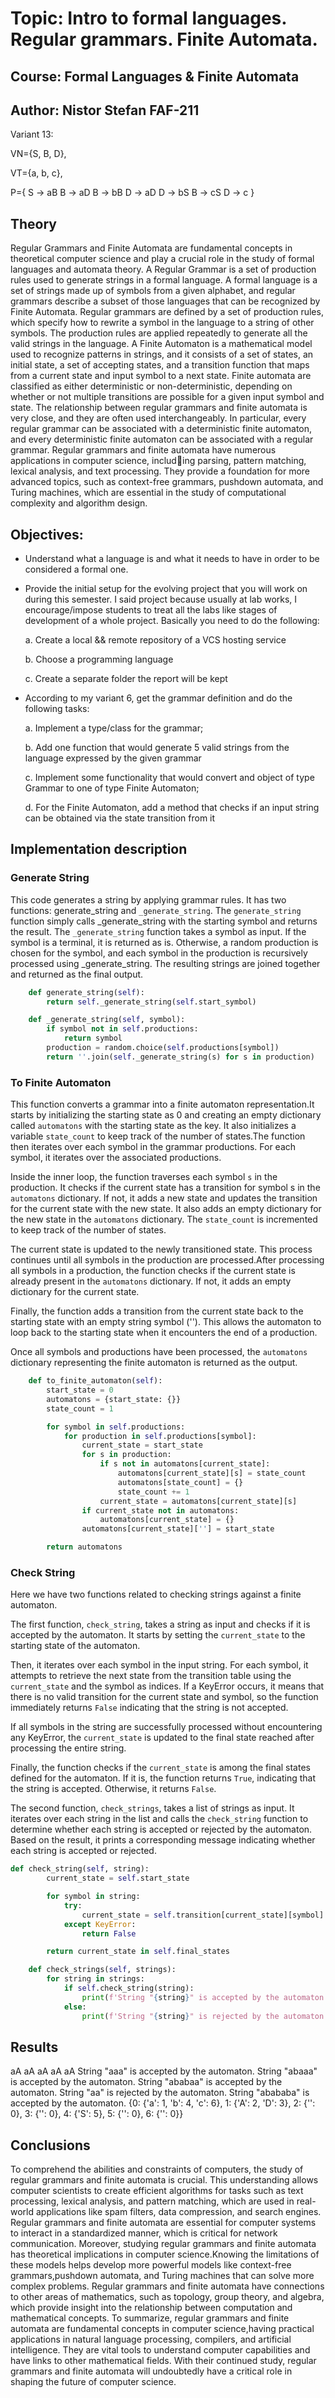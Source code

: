 # Topic: Intro to formal languages. Regular grammars. Finite Automata.
## Course: Formal Languages & Finite Automata
## Author: Nistor Stefan FAF-211
Variant 13:

VN={S, B, D}, 

VT={a, b, c}, 

P={ 
    S → aB
    B → aD
    B → bB
    D → aD
    D → bS
    B → cS
    D → c
}

## Theory
Regular Grammars and Finite Automata are fundamental concepts in theoretical computer science
and play a crucial role in the study of formal languages and automata theory.
A Regular Grammar is a set of production rules used to generate strings in a formal language. A
formal language is a set of strings made up of symbols from a given alphabet, and regular grammars describe
a subset of those languages that can be recognized by Finite Automata. Regular grammars are defined by a
set of production rules, which specify how to rewrite a symbol in the language to a string of other symbols.
The production rules are applied repeatedly to generate all the valid strings in the language.
A Finite Automaton is a mathematical model used to recognize patterns in strings, and it consists of a
set of states, an initial state, a set of accepting states, and a transition function that maps from a current state
and input symbol to a next state. Finite automata are classified as either deterministic or non-deterministic,
depending on whether or not multiple transitions are possible for a given input symbol and state.
The relationship between regular grammars and finite automata is very close, and they are often
used interchangeably. In particular, every regular grammar can be associated with a deterministic finite
automaton, and every deterministic finite automaton can be associated with a regular grammar.
Regular grammars and finite automata have numerous applications in computer science, including parsing, pattern matching, lexical analysis, and text processing. They provide a foundation for more
advanced topics, such as context-free grammars, pushdown automata, and Turing machines, which are
essential in the study of computational complexity and algorithm design.
## Objectives:
- Understand what a language is and what it needs to have in order to be considered a formal one.

-  Provide the initial setup for the evolving project that you will work on during this semester. I said
project because usually at lab works, I encourage/impose students to treat all the labs like stages of
development of a whole project. Basically you need to do the following:


    a. Create a local && remote repository of a VCS hosting service

    b. Choose a programming language

    c. Create a separate folder the report will be kept

- According to my variant 6, get the grammar definition and do the following tasks:

    a. Implement a type/class for the grammar;

    b. Add one function that would generate 5 valid strings from the language expressed by the given grammar

    c. Implement some functionality that would convert and object of type Grammar to one of type Finite Automaton;

    d. For the Finite Automaton, add a method that checks if an input string can be obtained via the state transition from it
## Implementation description
### Generate String
This code generates a string by applying grammar rules. It has two functions: generate_string and `_generate_string`.
The `generate_string` function simply calls _generate_string with the starting symbol and returns the result.
The `_generate_string` function takes a symbol as input. If the symbol is a terminal, it is returned as is. Otherwise, a random production is chosen for the symbol, and each symbol in the production is recursively processed using _generate_string. The resulting strings are joined together and returned as the final output.
```python
    def generate_string(self):
        return self._generate_string(self.start_symbol)

    def _generate_string(self, symbol):
        if symbol not in self.productions:
            return symbol
        production = random.choice(self.productions[symbol])
        return ''.join(self._generate_string(s) for s in production)

```
### To Finite Automaton
This function converts a grammar into a finite automaton representation.It starts by initializing the starting state as 0 and creating an empty dictionary called `automatons` with the starting state as the key. It also initializes a variable `state_count` to keep track of the number of states.The function then iterates over each symbol in the grammar productions. For each symbol, it iterates over the associated productions.

Inside the inner loop, the function traverses each symbol `s` in the production. It checks if the current state has a transition for symbol s in the `automatons` dictionary. If not, it adds a new state and updates the transition for the current state with the new state. It also adds an empty dictionary for the new state in the `automatons` dictionary. The `state_count` is incremented to keep track of the number of states.

The current state is updated to the newly transitioned state. This process continues until all symbols in the production are processed.After processing all symbols in a production, the function checks if the current state is already present in the `automatons` dictionary. If not, it adds an empty dictionary for the current state.

Finally, the function adds a transition from the current state back to the starting state with an empty string symbol (''). This allows the automaton to loop back to the starting state when it encounters the end of a production.

Once all symbols and productions have been processed, the `automatons` dictionary representing the finite automaton is returned as the output.

```python
    def to_finite_automaton(self):
        start_state = 0
        automatons = {start_state: {}}
        state_count = 1

        for symbol in self.productions:
            for production in self.productions[symbol]:
                current_state = start_state
                for s in production:
                    if s not in automatons[current_state]:
                        automatons[current_state][s] = state_count
                        automatons[state_count] = {}
                        state_count += 1
                    current_state = automatons[current_state][s]
                if current_state not in automatons:
                    automatons[current_state] = {}
                automatons[current_state][''] = start_state

        return automatons
```

### Check String

Here we have two functions related to checking strings against a finite automaton.

The first function, `check_string`, takes a string as input and checks if it is accepted by the automaton. It starts by setting the `current_state` to the starting state of the automaton.

Then, it iterates over each symbol in the input string. For each symbol, it attempts to retrieve the next state from the transition table using the     `current_state` and the symbol as indices. If a KeyError occurs, it means that there is no valid transition for the current state and symbol, so the function immediately returns `False` indicating that the string is not accepted.

If all symbols in the string are successfully processed without encountering any KeyError, the `current_state` is updated to the final state reached after processing the entire string.

Finally, the function checks if the `current_state` is among the final states defined for the automaton. If it is, the function returns `True`, indicating that the string is accepted. Otherwise, it returns `False`.

The second function, `check_strings`, takes a list of strings as input. It iterates over each string in the list and calls the `check_string` function to determine whether each string is accepted or rejected by the automaton. Based on the result, it prints a corresponding message indicating whether each string is accepted or rejected.

```python
def check_string(self, string):
        current_state = self.start_state

        for symbol in string:
            try:
                current_state = self.transition[current_state][symbol]
            except KeyError:
                return False

        return current_state in self.final_states

    def check_strings(self, strings):
        for string in strings:
            if self.check_string(string):
                print(f'String "{string}" is accepted by the automaton.')
            else:
                print(f'String "{string}" is rejected by the automaton.')

```



## Results
aA
aA
aA
aA
aA
String "aaa" is accepted by the automaton.
String "abaaa" is accepted by the automaton.
String "ababaa" is accepted by the automaton.
String "aa" is rejected by the automaton.
String "abababa" is accepted by the automaton.
{0: {'a': 1, 'b': 4, 'c': 6}, 1: {'A': 2, 'D': 3}, 2: {'': 0}, 3: {'': 0}, 4: {'S': 5}, 5: {'': 0}, 6: {'': 0}}

## Conclusions
To comprehend the abilities and constraints of computers, the study of regular grammars and finite automata is crucial. This understanding allows computer scientists to create efficient algorithms for tasks such as text processing, lexical analysis, and pattern matching, which are used in real-world applications like spam filters, data compression, and search engines. Regular grammars and finite automata are essential for computer systems to interact in a standardized manner, which is critical for network communication.
Moreover, studying regular grammars and finite automata has theoretical implications in computer science.Knowing the limitations of these models helps develop more powerful models like context-free grammars,pushdown automata, and Turing machines that can solve more complex problems. Regular grammars and finite automata have connections to other areas of mathematics, such as topology, group theory, and algebra, which provide insight into the relationship between computation and mathematical concepts.
To summarize, regular grammars and finite automata are fundamental concepts in computer science,having practical applications in natural language processing, compilers, and artificial intelligence. They are vital tools to understand computer capabilities and have links to other mathematical fields. With their continued study, regular grammars and finite automata will undoubtedly have a critical role in shaping the future of computer science. 